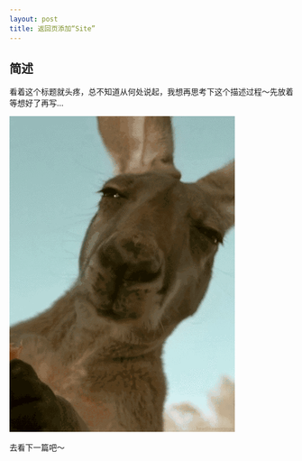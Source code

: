 ```yaml
---
layout: post 
title: 返回页添加“Site”  
---
```


## 简述
看着这个标题就头疼，总不知道从何处说起，我想再思考下这个描述过程～先放着等想好了再写...

![wait](/img/170104/wait.gif)
    
去看下一篇吧～
